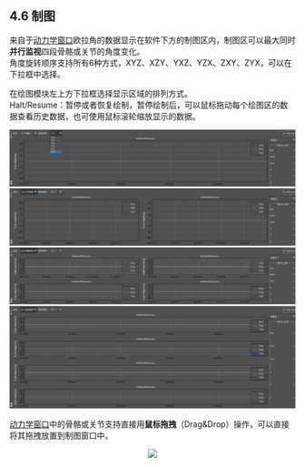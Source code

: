 ## 4.6 制图
来自于[动力学窗口](https://github.com/FOHEART/MotionVenusHelp/blob/v1.3.2/software/kinetics.md)欧拉角的数据显示在软件下方的制图区内，制图区可以最大同时**并行监视**四段骨骼或关节的角度变化。<br>
角度旋转顺序支持所有6种方式，XYZ、XZY、YXZ、YZX、ZXY、ZYX，可以在下拉框中选择。

在绘图模块左上方下拉框选择显示区域的排列方式。<br>
Halt/Resume：暂停或者恢复绘制，暂停绘制后，可以鼠标拖动每个绘图区的数据查看历史数据，也可使用鼠标滚轮缩放显示的数据。

<div align=center>
<img src="https://raw.githubusercontent.com/FOHEART/MotionVenusHelp/v1.3.2/software/plot1x1.png"/>
</div>

<div align=center>
<img src="https://raw.githubusercontent.com/FOHEART/MotionVenusHelp/v1.3.2/software/plot1x2.png"/>
</div>

<div align=center>
<img src="https://raw.githubusercontent.com/FOHEART/MotionVenusHelp/v1.3.2/software/plot2x2.png"/>
</div>

<div align=center>
<img src="https://raw.githubusercontent.com/FOHEART/MotionVenusHelp/v1.3.2/software/plot4x1.png"/>
</div>

[动力学窗口](https://github.com/FOHEART/MotionVenusHelp/blob/v1.3.2/software/kinetics.md)中的骨骼或关节支持直接用**鼠标拖拽**（Drag&Drop）操作，可以直接将其拖拽放置到制图窗口中。

<div align=center>
<img src="https://raw.githubusercontent.com/FOHEART/MotionVenusHelp/v1.3.2/software/kineticdragdropmedium.GIF"/>
</div>

